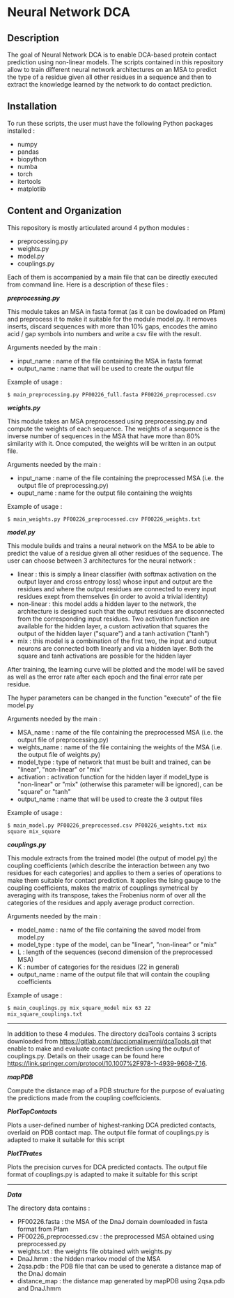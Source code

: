 # Neural Network DCA

## Description
The goal of Neural Network DCA is to enable DCA-based protein contact prediction using non-linear models. The scripts contained in this repository allow to train different neural network architectures on an MSA to predict the type of a residue given all other residues in a sequence and then to extract the knowledge learned by the network to do contact prediction.

## Installation
To run these scripts, the user must have the following Python packages installed :

* numpy
* pandas
* biopython
* numba
* torch
* itertools
* matplotlib

## Content and Organization
This repository is mostly articulated around 4 python modules :

* preprocessing.py
* weights.py
* model.py
* couplings.py

Each of them is accompanied by a main file that can be directly executed from command line. Here is a description of these files :


***preprocessing.py***

This module takes an MSA in fasta format (as it can be dowloaded on Pfam) and preprocess it to make it suitable for the module model.py. It removes inserts, discard sequences with more than 10% gaps, encodes the amino acid / gap symbols into numbers and write a csv file with the result.

Arguments needed by the main :
* input_name : name of the file containing the MSA in fasta format
* output_name : name that will be used to create the output file

Example of usage :

```shell
$ main_preprocessing.py PF00226_full.fasta PF00226_preprocessed.csv

```

***weights.py***

This module takes an MSA preprocessed using preprocessing.py and compute the weights of each sequence. The weights of a sequence is the inverse number of sequences in the MSA that have more than 80% similarity with it. Once computed, the weights will be written in an output file.

Arguments needed by the main :
* input_name : name of the file containing the preprocessed MSA (i.e. the output file of preprocessing.py)
* ouput_name : name for the output file containing the weights

Example of usage :

```shell
$ main_weights.py PF00226_preprocessed.csv PF00226_weights.txt

```

***model.py***

This module builds and trains a neural network on the MSA to be able to predict the value of a residue given all other residues of the sequence.
The user can choose between 3 architectures for the neural network :
* linear : this is simply a linear classifier (with softmax activation on the output layer and cross entropy loss) whose input and output are the residues and where the output residues are connected to every input residues exept from themselves (in order to avoid a trivial identity)
* non-linear : this model adds a hidden layer to the network, the architecture is designed such that the output residues are disconnected from the corresponding input residues. Two activation function are available for the hidden layer, a custom activation that squares the output of the hidden layer ("square") and a tanh activation ("tanh")
* mix : this model is a combination of the first two, the input and output neurons are connected both linearly and via a hidden layer. Both the square and tanh activations are possible for the hidden layer

After training, the learning curve will be plotted and the model will be saved as well as the error rate after each epoch and the final error rate per residue.

The hyper parameters can be changed in the function "execute" of the file model.py

Arguments needed by the main :
* MSA_name : name of the file containing the preprocessed MSA (i.e. the output file of preprocessing.py)
* weights_name : name of the file containing the weights of the MSA (i.e. the output file of weights.py)
* model_type : type of network that must be built and trained, can be "linear", "non-linear" or "mix"
* activation : activation function for the hidden layer if model_type is "non-linear" or "mix" (otherwise this parameter will be ignored), can be "square" or "tanh"
* output_name : name that will be used to create the 3 output files

Example of usage :

```shell
$ main_model.py PF00226_preprocessed.csv PF00226_weights.txt mix square mix_square

```

***couplings.py***

This module extracts from the trained model (the output of model.py) the coupling coefficients (which describe the interaction between any two residues for each categories) and applies to them a series of operations to make them suitable for contact prediction. It applies the Ising gauge to the coupling coefficients, makes
the matrix of couplings symetrical by averaging with its transpose, takes the Frobenius norm of over all the categories of the residues and apply average product correction.

Arguments needed by the main :
* model_name : name of the file containing the saved model from model.py
* model_type : type of the model, can be "linear", "non-linear" or "mix"
* L : length of the sequences (second dimension of the preprocessed MSA)
* K : number of categories for the residues (22 in general)
* output_name : name of the output file that will contain the coupling coefficients

Example of usage :

```shell
$ main_couplings.py mix_square_model mix 63 22 mix_square_couplings.txt

```

***
In addition to these 4 modules. The directory dcaTools contains 3 scripts downloaded from https://gitlab.com/ducciomalinverni/dcaTools.git that enable to make and evaluate contact prediction using the output of couplings.py. Details on their usage can be found here https://link.springer.com/protocol/10.1007%2F978-1-4939-9608-7_16.

***mapPDB***

Compute the distance map of a PDB structure for the purpose of evaluating the predictions made from the coupling coeffcicients.

***PlotTopContacts***

Plots a user-defined number of highest-ranking DCA predicted contacts, overlaid on PDB contact map. The output file format of couplings.py is adapted to make it suitable for this script

***PlotTPrates***

Plots the precision curves for DCA predicted contacts. The output file format of couplings.py is adapted to make it suitable for this script


***
***Data***

The directory data contains :
* PF00226.fasta : the MSA of the DnaJ domain downloaded in fasta format from Pfam
* PF00226_preprocessed.csv : the preprocessed MSA obtained using preprocessed.py
* weights.txt : the weights file obtained with weights.py
* DnaJ.hmm : the hidden markov model of the MSA
* 2qsa.pdb : the PDB file that can be used to generate a distance map of the DnaJ domain
* distance_map : the distance map generated by mapPDB using 2qsa.pdb and DnaJ.hmm

